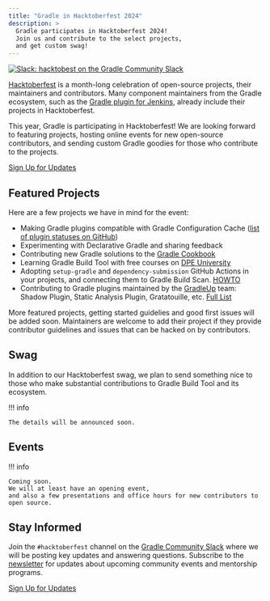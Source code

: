 ```yaml
---
title: "Gradle in Hacktoberfest 2024"
description: >
  Gradle participates in Hacktoberfest 2024!
  Join us and contribute to the select projects,
  and get custom swag!
---
```


[![Slack: hacktobest on the Gradle Community Slack](https://img.shields.io/badge/Slack-%23hacktoberfest-brightgreen?style=flat&logo=slack)](../../../contributing/community-slack.md)

[Hacktoberfest](https://hacktoberfest.com/) is a month-long celebration of open-source projects, their maintainers and contributors.
Many component maintainers from the Gradle ecosystem, such as the
[Gradle plugin for Jenkins](https://plugins.jenkins.io/gradle),
already include their projects in Hacktoberfest.

This year, Gradle is participating in Hacktoberfest!
We are looking forward to featuring projects, hosting online events for new open-source contributors,
and sending custom Gradle goodies for those who contribute to the projects.

<a class="button button--blue"
   href="https://forms.gle/avUcGctpzW3t8MPJ7"
   target="_blank">Sign Up for Updates
</a>

## Featured Projects

Here are a few projects we have in mind for the event:

* Making Gradle plugins compatible with Gradle Configuration Cache ([list of plugin statuses on GitHub](https://github.com/gradle/gradle/issues/13490))
* Experimenting with Declarative Gradle and sharing feedback
* Contributing new Gradle solutions to the [Gradle Cookbook](https://community.gradle.org/cookbook/)
* Learning Gradle Build Tool with free courses on [DPE University](https://dpeuniversity.gradle.com/app/catalog)
* Adopting `setup-gradle` and `dependency-submission` GitHub Actions in your projects,
  and connecting them to Gradle Build Scan. [HOWTO](https://community.gradle.org/cookbook/ci/github-actions/#detect-vulnerable-dependencies-with-a-dependency-submission-workflow)
* Contributing to Gradle plugins maintained by the [GradleUp](https://gradleup.com/) team:
  Shadow Plugin, Static Analysis Plugin, Gratatouille, etc. [Full List](https://gradleup.com/projects/)

More featured projects, getting started guidelies and good first issues will be added soon.
Maintainers are welcome to add their project if they provide contributor guidelines
and issues that can be hacked on by contributors.

## Swag

In addition to our Hacktoberfest swag,
we plan to send something nice to those who make substantial contributions to
Gradle Build Tool and its ecosystem.

!!! info

    The details will be announced soon.

## Events

!!! info

    Coming soon.
    We will at least have an opening event,
    and also a few presentations and office hours for new contributors to open source.

## Stay Informed

Join the `#hacktoberfest` channel on the [Gradle Community Slack](../../../contributing/community-slack.md)
where we will be posting key updates and answering questions.
Subscribe to the [newsletter](https://newsletter.gradle.org/) for updates
about upcoming community events and mentorship programs.

<a class="button button--blue"
   href="https://forms.gle/avUcGctpzW3t8MPJ7"
   target="_blank">Sign Up for Updates
</a>
